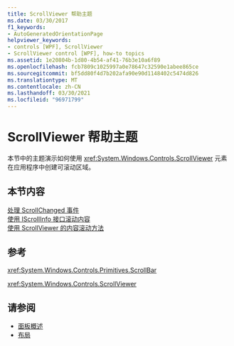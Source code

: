 ```yaml
---
title: ScrollViewer 帮助主题
ms.date: 03/30/2017
f1_keywords:
- AutoGeneratedOrientationPage
helpviewer_keywords:
- controls [WPF], ScrollViewer
- ScrollViewer control [WPF], how-to topics
ms.assetid: 1e20804b-1d80-4b54-af41-76b3e10a6f89
ms.openlocfilehash: fcb7809c1025997a0e78647c32590e1abee865ce
ms.sourcegitcommit: bf5dd80f4d7b202afa90e90d1148402c5474d826
ms.translationtype: MT
ms.contentlocale: zh-CN
ms.lasthandoff: 03/30/2021
ms.locfileid: "96971799"
---
```

# <a name="scrollviewer-how-to-topics"></a>ScrollViewer 帮助主题
本节中的主题演示如何使用 <xref:System.Windows.Controls.ScrollViewer> 元素在应用程序中创建可滚动区域。  
  
## <a name="in-this-section"></a>本节内容  
 [处理 ScrollChanged 事件](how-to-handle-the-scrollchanged-event.md)  
 [使用 IScrollInfo 接口滚动内容](how-to-scroll-content-by-using-the-iscrollinfo-interface.md)  
 [使用 ScrollViewer 的内容滚动方法](how-to-use-the-content-scrolling-methods-of-scrollviewer.md)  
  
## <a name="reference"></a>参考  
 <xref:System.Windows.Controls.Primitives.ScrollBar>  
  
 <xref:System.Windows.Controls.ScrollViewer>  
  
## <a name="see-also"></a>请参阅

- [面板概述](panels-overview.md)
- [布局](../advanced/layout.md)
